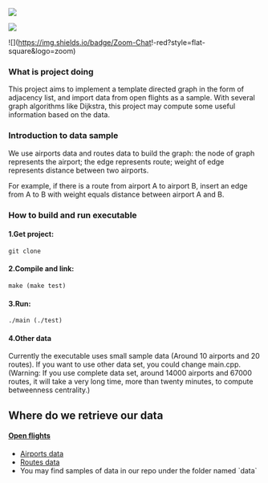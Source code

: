 ![](<https://img.shields.io/badge/release-v1.00-blue>)

![](<https://img.shields.io/badge/build-passing-brightgreen?style=flat&logo=visual-studio-code>)

![](<https://img.shields.io/badge/Zoom-Chat>!-red?style=flat-square&logo=zoom)

### What is project doing

This project aims to implement a template directed graph in the form of adjacency list, and import data from open flights as a sample. With several graph algorithms like Dijkstra, this project may compute some useful information based on the data.  

### Introduction to data sample

We use airports data and routes data to build the graph: the node of graph represents the airport; the edge represents route; weight of edge represents distance between two airports. 

For example, if there is a route from airport A to airport B, insert an edge from A to B with weight equals distance between airport A and B.

### How to build and run executable

#### 1.Get project:

```
git clone 
```

#### 2.Compile and link: 

```
make (make test)
```

#### 3.Run: 

```
./main (./test)
```

#### 4.Other data 

Currently the executable uses small sample data (Around 10 airports and 20 routes). If you want to use other data set, you could change main.cpp. (Warning: If you use complete data set, around 14000 airports and 67000 routes, it will take a very long time, more than twenty minutes, to compute betweenness centrality.)

## Where do we retrieve our data

#### [Open flights](<https://openflights.org/data.html>)

* [Airports data](https://raw.githubusercontent.com/jpatokal/openflights/master/data/airports.dat)
* [Routes data](https://raw.githubusercontent.com/jpatokal/openflights/master/data/routes.dat)
* You may find samples of data in our repo under the folder named \`data\`